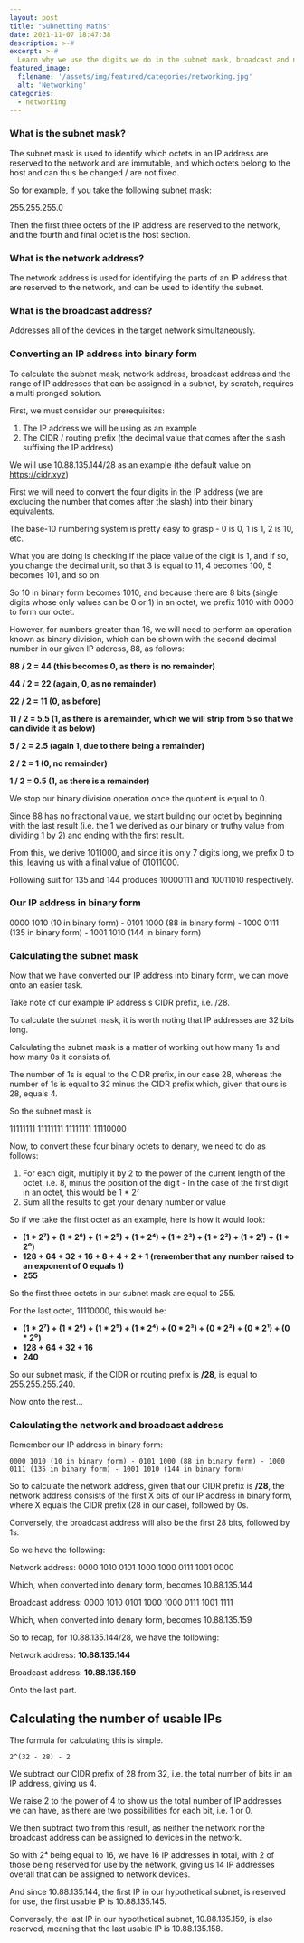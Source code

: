 ```yaml
---
layout: post
title: "Subnetting Maths"
date: 2021-11-07 18:47:38
description: >-#
excerpt: >-#
  Learn why we use the digits we do in the subnet mask, broadcast and network addresses, and how we calculate the number of usable IPs.
featured_image:
  filename: '/assets/img/featured/categories/networking.jpg'
  alt: 'Networking'
categories: 
  - networking
---
```

### What is the subnet mask?

The subnet mask is used to identify which octets in an IP address are reserved to the network and are immutable, and which octets belong to the host and can thus be changed / are not fixed.

So for example, if you take the following subnet mask:

255.255.255.0

Then the first three octets of the IP address are reserved to the network, and the fourth and final octet is the host section.

### What is the network address?

The network address is used for identifying the parts of an IP address that are reserved to the network, and can be used to identify the subnet.

### What is the broadcast address?

Addresses all of the devices in the target network simultaneously.

### Converting an IP address into binary form

To calculate the subnet mask, network address, broadcast address and the range of IP addresses that can be assigned in a subnet, by scratch, requires a multi pronged solution.

First, we must consider our prerequisites:

1. The IP address we will be using as an example
2. The CIDR / routing prefix (the decimal value that comes after the slash suffixing the IP address)

We will use 10.88.135.144/28 as an example (the default value on https://cidr.xyz)

First we will need to convert the four digits in the IP address (we are excluding the number that comes after the slash) into their binary equivalents.

The base-10 numbering system is pretty easy to grasp - 0 is 0, 1 is 1, 2 is 10, etc.

What you are doing is checking if the place value of the digit is 1, and if so, you change the decimal unit, so that 3 is equal to 11, 4 becomes 100, 5 becomes 101, and so on.

So 10 in binary form becomes 1010, and because there are 8 bits (single digits whose only values can be 0 or 1) in an octet, we prefix 1010 with 0000 to form our octet.

However, for numbers greater than 16, we will need to perform an operation known as binary division, which can be shown with the second decimal number in our given IP address, 88, as follows:

**88 / 2 = 44 (this becomes 0, as there is no remainder)**

**44 / 2 = 22 (again, 0, as no remainder)**

**22 / 2 = 11 (0, as before)**

**11 / 2 = 5.5 (1, as there is a remainder, which we will strip from 5 so that we can divide it as below)**

**5 / 2 = 2.5 (again 1, due to there being a remainder)**

**2 / 2 = 1 (0, no remainder)**

**1 / 2 = 0.5 (1, as there is a remainder)**

We stop our binary division operation once the quotient is equal to 0.

Since 88 has no fractional value, we start building our octet by beginning with the last result (i.e. the 1 we derived as our binary or truthy value from dividing 1 by 2) and ending with the first result.

From this, we derive 1011000, and since it is only 7 digits long, we prefix 0 to this, leaving us with a final value of 01011000.

Following suit for 135 and 144 produces 10000111 and 10011010 respectively.

### Our IP address in binary form

0000 1010 (10 in binary form) - 0101 1000 (88 in binary form) - 1000 0111 (135 in binary form) - 1001 1010 (144 in binary form)

### Calculating the subnet mask

Now that we have converted our IP address into binary form, we can move onto an easier task.

Take note of our example IP address's CIDR prefix, i.e. /28.

To calculate the subnet mask, it is worth noting that IP addresses are 32 bits long.

Calculating the subnet mask is a matter of working out how many 1s and how many 0s it consists of.

The number of 1s is equal to the CIDR prefix, in our case 28, whereas the number of 1s is equal to 32 minus the CIDR prefix which, given that ours is 28, equals 4.

So the subnet mask is 

11111111 11111111 11111111 11110000

Now, to convert these four binary octets to denary, we need to do as follows:

1. For each digit, multiply it by 2 to the power of the current length of the octet, i.e. 8, minus the position of the digit - In the case of the first digit in an octet, this would be 1 * 2⁷
2. Sum all the results to get your denary number or value

So if we take the first octet as an example, here is how it would look:

- **(1 * 2⁷) + (1 * 2⁶) + (1 * 2⁵) + (1 * 2⁴) + (1 * 2³) + (1 * 2²) + (1 * 2¹) + (1 * 2⁰)**
- **128 + 64 + 32 + 16 + 8 + 4 + 2 + 1 (remember that any number raised to an exponent of 0 equals 1)**
- **255**

So the first three octets in our subnet mask are equal to 255.

For the last octet, 11110000, this would be:

- **(1 * 2⁷) + (1 * 2⁶) + (1 * 2⁵) + (1 * 2⁴) + (0 * 2³) + (0 * 2²) + (0 * 2¹) + (0 * 2⁰)**
- **128 + 64 + 32 + 16**
- **240**

So our subnet mask, if the CIDR or routing prefix is **/28**, is equal to 255.255.255.240.

Now onto the rest...

### Calculating the network and broadcast address

Remember our IP address in binary form:

```
0000 1010 (10 in binary form) - 0101 1000 (88 in binary form) - 1000 0111 (135 in binary form) - 1001 1010 (144 in binary form)
```

So to calculate the network address, given that our CIDR prefix is **/28**, the network address consists of the first X bits of our IP address in binary form, where X equals the CIDR prefix (28 in our case), followed by 0s.

Conversely, the broadcast address will also be the first 28 bits, followed by 1s.

So we have the following:

Network address: 0000 1010 0101 1000 1000 0111 1001 0000

Which, when converted into denary form, becomes 10.88.135.144

Broadcast address: 0000 1010 0101 1000 1000 0111 1001 1111

Which, when converted into denary form, becomes 10.88.135.159

So to recap, for 10.88.135.144/28, we have the following:

Network address: **10.88.135.144**

Broadcast address: **10.88.135.159**

Onto the last part.

## Calculating the number of usable IPs

The formula for calculating this is simple.

```
2^(32 - 28) - 2
```

We subtract our CIDR prefix of 28 from 32, i.e. the total number of bits in an IP address, giving us 4.

We raise 2 to the power of 4 to show us the total number of IP addresses we can have, as there are two possibilities for each bit, i.e. 1 or 0.

We then subtract two from this result, as neither the network nor the broadcast address can be assigned to devices in the network.

So with 2⁴ being equal to 16, we have 16 IP addresses in total, with 2 of those being reserved for use by the network, giving us 14 IP addresses overall that can be assigned to network devices.

And since 10.88.135.144, the first IP in our hypothetical subnet, is reserved for use, the first usable IP is 10.88.135.145.

Conversely, the last IP in our hypothetical subnet, 10.88.135.159, is also reserved, meaning that the last usable IP is 10.88.135.158.
